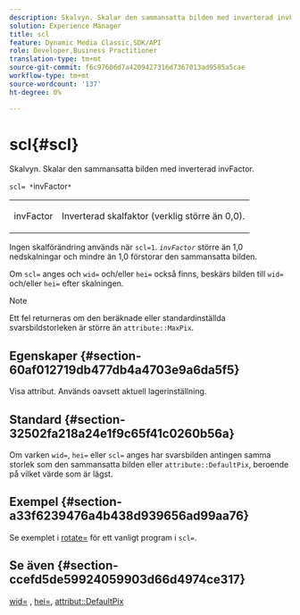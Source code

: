 ```yaml
---
description: Skalvyn. Skalar den sammansatta bilden med inverterad invFactor.
solution: Experience Manager
title: scl
feature: Dynamic Media Classic,SDK/API
role: Developer,Business Practitioner
translation-type: tm+mt
source-git-commit: f6c97606d7a4209427316d7367013ad9585a5cae
workflow-type: tm+mt
source-wordcount: '137'
ht-degree: 0%

---
```



# scl{#scl}

Skalvyn. Skalar den sammansatta bilden med inverterad invFactor.

`scl= *`invFactor`*`

<table id="simpletable_A09F5EECAC2B4E0F8633D71C6AD36D8D"> 
 <tr class="strow"> 
  <td class="stentry"> <p><span class="varname"> invFactor</span> </p> </td> 
  <td class="stentry"> <p>Inverterad skalfaktor (verklig större än 0,0). </p></td> 
 </tr> 
</table>

Ingen skalförändring används när `scl=1`. *`invFactor`* större än 1,0 nedskalningar och mindre än 1,0 förstorar den sammansatta bilden.

Om `scl=` anges och `wid=` och/eller `hei=` också finns, beskärs bilden till `wid=` och/eller `hei=` efter skalningen.

>[!NOTE]
>
>Ett fel returneras om den beräknade eller standardinställda svarsbildstorleken är större än `attribute::MaxPix`.

## Egenskaper {#section-60af012719db477db4a4703e9a6da5f5}

Visa attribut. Används oavsett aktuell lagerinställning.

## Standard {#section-32502fa218a24e1f9c65f41c0260b56a}

Om varken `wid=`, `hei=` eller `scl=` anges har svarsbilden antingen samma storlek som den sammansatta bilden eller `attribute::DefaultPix`, beroende på vilket värde som är lägst.

## Exempel {#section-a33f6239476a4b438d939656ad99aa76}

Se exemplet i [rotate=](../../../../../is-api/http-ref/image-serving-api-ref/c-http-protocol-reference/c-command-reference/r-rotate.md#reference-12abb086635546ec9ec2e1a793dc1096) för ett vanligt program i `scl=`.

## Se även {#section-ccefd5de59924059903d66d4974ce317}

[wid=](../../../../../is-api/http-ref/image-serving-api-ref/c-http-protocol-reference/c-command-reference/r-is-http-wid.md#reference-bfeadcb67bf4485f851eb21345527e47) ,  [hei=](../../../../../is-api/http-ref/image-serving-api-ref/c-http-protocol-reference/c-command-reference/r-is-http-hei.md#reference-6d6f556ccc0e4b98a815e8a5c1944a96),  [attribut::DefaultPix](../../../../../is-api/image-catalog/image-serving-api-ref/c-image-catalog-reference/c-attributes-reference/r-defaultpix.md#reference-996b2c22b30f4fd9b970c84063306df1)
